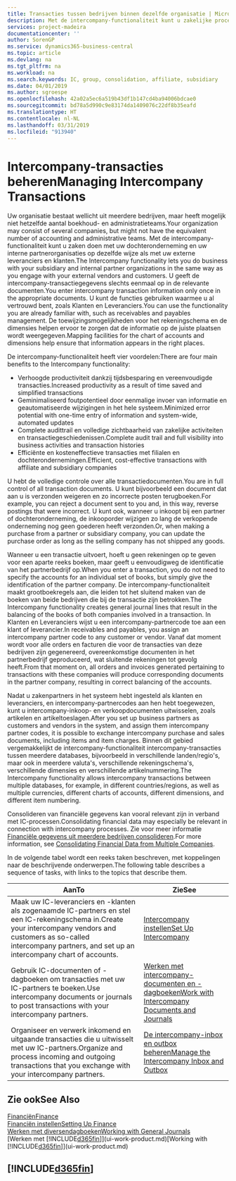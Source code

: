 ```yaml
---
title: Transacties tussen bedrijven binnen dezelfde organisatie | Microsoft Docs
description: Met de intercompany-functionaliteit kunt u zakelijke processen en transacties tussen bedrijven binnen dezelfde organisatie vereenvoudigen.
services: project-madeira
documentationcenter: ''
author: SorenGP
ms.service: dynamics365-business-central
ms.topic: article
ms.devlang: na
ms.tgt_pltfrm: na
ms.workload: na
ms.search.keywords: IC, group, consolidation, affiliate, subsidiary
ms.date: 04/01/2019
ms.author: sgroespe
ms.openlocfilehash: 42a02a5ec6a519b43df1b147cd4ba94006bdcae0
ms.sourcegitcommit: bd78a5d990c9e83174da1409076c22df8b35eafd
ms.translationtype: HT
ms.contentlocale: nl-NL
ms.lasthandoff: 03/31/2019
ms.locfileid: "913940"
---
```

# <a name="managing-intercompany-transactions"></a><span data-ttu-id="e71f2-103">Intercompany-transacties beheren</span><span class="sxs-lookup"><span data-stu-id="e71f2-103">Managing Intercompany Transactions</span></span>
<span data-ttu-id="e71f2-104">Uw organisatie bestaat wellicht uit meerdere bedrijven, maar heeft mogelijk niet hetzelfde aantal boekhoud- en administratieteams.</span><span class="sxs-lookup"><span data-stu-id="e71f2-104">Your organization may consist of several companies, but might not have the equivalent number of accounting and administrative teams.</span></span> <span data-ttu-id="e71f2-105">Met de intercompany-functionaliteit kunt u zaken doen met uw dochteronderneming en uw interne partnerorganisaties op dezelfde wijze als met uw externe leveranciers en klanten.</span><span class="sxs-lookup"><span data-stu-id="e71f2-105">The Intercompany functionality lets you do business with your subsidiary and internal partner organizations in the same way as you engage with your external vendors and customers.</span></span> <span data-ttu-id="e71f2-106">U geeft de intercompany-transactiegegevens slechts eenmaal op in de relevante documenten.</span><span class="sxs-lookup"><span data-stu-id="e71f2-106">You enter intercompany transaction information only once in the appropriate documents.</span></span> <span data-ttu-id="e71f2-107">U kunt de functies gebruiken waarmee u al vertrouwd bent, zoals Klanten en Leveranciers.</span><span class="sxs-lookup"><span data-stu-id="e71f2-107">You can use the functionality you are already familiar with, such as receivables and payables management.</span></span> <span data-ttu-id="e71f2-108">De toewijzingsmogelijkheden voor het rekeningschema en de dimensies helpen ervoor te zorgen dat de informatie op de juiste plaatsen wordt weergegeven.</span><span class="sxs-lookup"><span data-stu-id="e71f2-108">Mapping facilities for the chart of accounts and dimensions help ensure that information appears in the right places.</span></span>  

<span data-ttu-id="e71f2-109">De intercompany-functionaliteit heeft vier voordelen:</span><span class="sxs-lookup"><span data-stu-id="e71f2-109">There are four main benefits to the Intercompany functionality:</span></span>  

- <span data-ttu-id="e71f2-110">Verhoogde productiviteit dankzij tijdsbesparing en vereenvoudigde transacties.</span><span class="sxs-lookup"><span data-stu-id="e71f2-110">Increased productivity as a result of time saved and simplified transactions</span></span>  
- <span data-ttu-id="e71f2-111">Geminimaliseerd foutpotentieel door eenmalige invoer van informatie en geautomatiseerde wijzigingen in het hele systeem.</span><span class="sxs-lookup"><span data-stu-id="e71f2-111">Minimized error potential with one-time entry of information and system-wide, automated updates</span></span>  
- <span data-ttu-id="e71f2-112">Complete audittrail en volledige zichtbaarheid van zakelijke activiteiten en transactiegeschiedenissen.</span><span class="sxs-lookup"><span data-stu-id="e71f2-112">Complete audit trail and full visibility into business activities and transaction histories</span></span>  
- <span data-ttu-id="e71f2-113">Efficiënte en kosteneffectieve transacties met filialen en dochterondernemingen.</span><span class="sxs-lookup"><span data-stu-id="e71f2-113">Efficient, cost-effective transactions with affiliate and subsidiary companies</span></span>  

<span data-ttu-id="e71f2-114">U hebt de volledige controle over alle transactiedocumenten.</span><span class="sxs-lookup"><span data-stu-id="e71f2-114">You are in full control of all transaction documents.</span></span> <span data-ttu-id="e71f2-115">U kunt bijvoorbeeld een document dat aan u is verzonden weigeren en zo incorrecte posten terugboeken.</span><span class="sxs-lookup"><span data-stu-id="e71f2-115">For example, you can reject a document sent to you and, in this way, reverse postings that were incorrect.</span></span> <span data-ttu-id="e71f2-116">U kunt ook, wanneer u inkoopt bij een partner of dochteronderneming, de inkooporder wijzigen zo lang de verkopende onderneming nog geen goederen heeft verzonden.</span><span class="sxs-lookup"><span data-stu-id="e71f2-116">Or, when making a purchase from a partner or subsidiary company, you can update the purchase order as long as the selling company has not shipped any goods.</span></span>  

<span data-ttu-id="e71f2-117">Wanneer u een transactie uitvoert, hoeft u geen rekeningen op te geven voor een aparte reeks boeken, maar geeft u eenvoudigweg de identificatie van het partnerbedrijf op.</span><span class="sxs-lookup"><span data-stu-id="e71f2-117">When you enter a transaction, you do not need to specify the accounts for an individual set of books, but simply give the identification of the partner company.</span></span> <span data-ttu-id="e71f2-118">De intercompany-functionaliteit maakt grootboekregels aan, die leiden tot het sluitend maken van de boeken van beide bedrijven die bij de transactie zijn betrokken.</span><span class="sxs-lookup"><span data-stu-id="e71f2-118">The Intercompany functionality creates general journal lines that result in the balancing of the books of both companies involved in a transaction.</span></span> <span data-ttu-id="e71f2-119">In Klanten en Leveranciers wijst u een intercompany-partnercode toe aan een klant of leverancier.</span><span class="sxs-lookup"><span data-stu-id="e71f2-119">In receivables and payables, you assign an intercompany partner code to any customer or vendor.</span></span> <span data-ttu-id="e71f2-120">Vanaf dat moment wordt voor alle orders en facturen die voor de transacties van deze bedrijven zijn gegenereerd, overeenkomstige documenten in het partnerbedrijf geproduceerd, wat sluitende rekeningen tot gevolg heeft.</span><span class="sxs-lookup"><span data-stu-id="e71f2-120">From that moment on, all orders and invoices generated pertaining to transactions with these companies will produce corresponding documents in the partner company, resulting in correct balancing of the accounts.</span></span>  

 <span data-ttu-id="e71f2-121">Nadat u zakenpartners in het systeem hebt ingesteld als klanten en leveranciers, en intercompany-partnercodes aan hen hebt toegewezen, kunt u intercompany-inkoop- en verkoopdocumenten uitwisselen, zoals artikelen en artikeltoeslagen.</span><span class="sxs-lookup"><span data-stu-id="e71f2-121">After you set up business partners as customers and vendors in the system, and assign them intercompany partner codes, it is possible to exchange intercompany purchase and sales documents, including items and item charges.</span></span> <span data-ttu-id="e71f2-122">Binnen dit gebied vergemakkelijkt de intercompany-functionaliteit intercompany-transacties tussen meerdere databases, bijvoorbeeld in verschillende landen/regio's, maar ook in meerdere valuta's, verschillende rekeningschema's, verschillende dimensies en verschillende artikelnummering.</span><span class="sxs-lookup"><span data-stu-id="e71f2-122">The Intercompany functionality allows intercompany transactions between multiple databases, for example, in different countries/regions, as well as multiple currencies, different charts of accounts, different dimensions, and different item numbering.</span></span>  

<span data-ttu-id="e71f2-123">Consolideren van financiële gegevens kan vooral relevant zijn in verband met IC-processen.</span><span class="sxs-lookup"><span data-stu-id="e71f2-123">Consolidating financial data may especially be relevant in connection with intercompany processes.</span></span> <span data-ttu-id="e71f2-124">Zie voor meer informatie [Financiële gegevens uit meerdere bedrijven consolideren](finance-consolidated-company-reporting.md).</span><span class="sxs-lookup"><span data-stu-id="e71f2-124">For more information, see [Consolidating Financial Data from Multiple Companies](finance-consolidated-company-reporting.md).</span></span>

<span data-ttu-id="e71f2-125">In de volgende tabel wordt een reeks taken beschreven, met koppelingen naar de beschrijvende onderwerpen.</span><span class="sxs-lookup"><span data-stu-id="e71f2-125">The following table describes a sequence of tasks, with links to the topics that describe them.</span></span>

 |<span data-ttu-id="e71f2-126">Aan</span><span class="sxs-lookup"><span data-stu-id="e71f2-126">To</span></span> |<span data-ttu-id="e71f2-127">Zie</span><span class="sxs-lookup"><span data-stu-id="e71f2-127">See</span></span>|
 |---|---|
 |<span data-ttu-id="e71f2-128">Maak uw IC-leveranciers en -klanten als zogenaamde IC-partners en stel een IC-rekeningschema in.</span><span class="sxs-lookup"><span data-stu-id="e71f2-128">Create your intercompany vendors and customers as so-called intercompany partners, and set up an intercompany chart of accounts.</span></span>|[<span data-ttu-id="e71f2-129">Intercompany instellen</span><span class="sxs-lookup"><span data-stu-id="e71f2-129">Set Up Intercompany</span></span>](intercompany-how-setup.md)|
 |<span data-ttu-id="e71f2-130">Gebruik IC-documenten of -dagboeken om transacties met uw IC-partners te boeken.</span><span class="sxs-lookup"><span data-stu-id="e71f2-130">Use intercompany documents or journals to post transactions with your intercompany partners.</span></span>|[<span data-ttu-id="e71f2-131">Werken met intercompany-documenten en -dagboeken</span><span class="sxs-lookup"><span data-stu-id="e71f2-131">Work with Intercompany Documents and Journals</span></span>](intercompany-how-work-documents-journals.md)|
 |<span data-ttu-id="e71f2-132">Organiseer en verwerk inkomend en uitgaande transacties die u uitwisselt met uw IC-partners.</span><span class="sxs-lookup"><span data-stu-id="e71f2-132">Organize and process incoming and outgoing transactions that you exchange with your intercompany partners.</span></span>|[<span data-ttu-id="e71f2-133">De intercompany-inbox en outbox beheren</span><span class="sxs-lookup"><span data-stu-id="e71f2-133">Manage the Intercompany Inbox and Outbox</span></span>](intercompany-how-manage-intercompany-inbox.md)|

## <a name="see-also"></a><span data-ttu-id="e71f2-134">Zie ook</span><span class="sxs-lookup"><span data-stu-id="e71f2-134">See Also</span></span>
[<span data-ttu-id="e71f2-135">Financiën</span><span class="sxs-lookup"><span data-stu-id="e71f2-135">Finance</span></span>](finance.md)  
[<span data-ttu-id="e71f2-136">Financiën instellen</span><span class="sxs-lookup"><span data-stu-id="e71f2-136">Setting Up Finance</span></span>](finance-setup-finance.md)  
[<span data-ttu-id="e71f2-137">Werken met diversendagboeken</span><span class="sxs-lookup"><span data-stu-id="e71f2-137">Working with General Journals</span></span>](ui-work-general-journals.md)  
<span data-ttu-id="e71f2-138">[Werken met [!INCLUDE[d365fin](includes/d365fin_md.md)]](ui-work-product.md)</span><span class="sxs-lookup"><span data-stu-id="e71f2-138">[Working with [!INCLUDE[d365fin](includes/d365fin_md.md)]](ui-work-product.md)</span></span>

## [!INCLUDE[d365fin](includes/free_trial_md.md)]  
